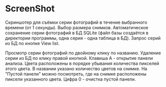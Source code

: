 # ScreenShot
Скриншотер для съёмки серии фотографий в течение выбранного времени (от 1 секунды).
Выбор размера снимков.
Автоматическое сохранение серии фотографий в БД SQLite (файл базы создаётся в директории программы, одна серия - одна таблица в БД).
Запрос серий из БД по кнопке View list.

Просмотр серии фотографий по двойному клику по названию. Удаление серии из БД по клику правой кнопкой.
Клавиша A - открытие панели анализа. Цвета расположены в порядке убывания количества пикселей этого цвета. В названии указано количество цветов на снимке. На "Пустой панели" можно посмотреть, где на снимке расположены пиксели указанного цвета. Цифра 0 - очистка пустой панели.
